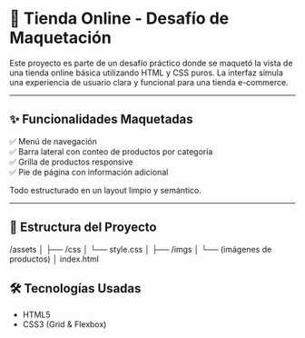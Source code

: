 # 🛒 Tienda Online - Desafío de Maquetación

Este proyecto es parte de un desafío práctico donde se maquetó la vista de una tienda online básica utilizando HTML y CSS puros. La interfaz simula una experiencia de usuario clara y funcional para una tienda e-commerce.

---

## ✨ Funcionalidades Maquetadas

✅ Menú de navegación  
✅ Barra lateral con conteo de productos por categoría  
✅ Grilla de productos responsive  
✅ Pie de página con información adicional  

Todo estructurado en un layout limpio y semántico.

---

## 📁 Estructura del Proyecto

/assets │ ├── /css │ └── style.css │ ├── /imgs │ └── (imágenes de productos) │ index.html

## 🛠️ Tecnologías Usadas

- HTML5
- CSS3 (Grid & Flexbox) 